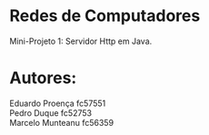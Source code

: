 # Redes de Computadores

Mini-Projeto 1: Servidor Http em Java.

# Autores:

Eduardo Proença fc57551 <br />
Pedro Duque fc52753 <br />
Marcelo Munteanu fc56359 <br />
